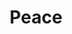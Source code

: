 ---
pid: LLP493
title: Peace
location_transcription: 
zipcode: 
outside_phl: 
neighborhood: 
age: '13'
age_range: 13-19
instagram: 
image_file_name: LLP_493.jpg
proposal_transcription: |-
  Everyone is fabulos in there own way


  red orange yellow green blue purple
topic: Inclusivity,LGBTQ+
topic_summary: 0, 0
type: Sculpture Statue
keywords_other: gender, sexuality
credit: Slay._.miah
image_labels: 
twitter: 
facebook: 
permalink: "/monuments/llp493/"
layout: item-page
---